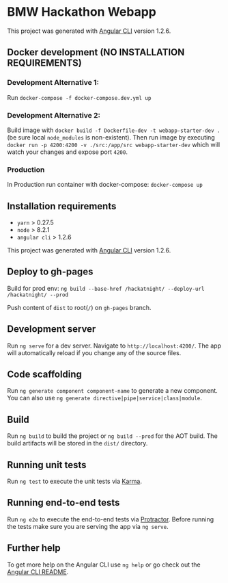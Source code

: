 # BMW Hackathon Webapp

This project was generated with [Angular CLI](https://github.com/angular/angular-cli) version 1.2.6.

## Docker development (NO INSTALLATION REQUIREMENTS)

### Development Alternative 1:
Run `docker-compose -f docker-compose.dev.yml up`

### Development Alternative 2:
Build image with `docker build -f Dockerfile-dev -t webapp-starter-dev .` (be sure local `node_modules` is non-existent).
Then run image by executing `docker run -p 4200:4200 -v ./src:/app/src webapp-starter-dev` which will watch your changes and expose port `4200`.

### Production
In Production run container with docker-compose: `docker-compose up`

## Installation requirements

- `yarn` > 0.27.5
- `node` > 8.2.1
- `angular cli` > 1.2.6

This project was generated with [Angular CLI](https://github.com/angular/angular-cli) version 1.2.6.

## Deploy to gh-pages

Build for prod env: `ng build --base-href /hackatnight/ --deploy-url /hackatnight/ --prod`

Push content of `dist` to root(`/`) on `gh-pages` branch.

## Development server

Run `ng serve` for a dev server. Navigate to `http://localhost:4200/`. The app will automatically reload if you change any of the source files.

## Code scaffolding

Run `ng generate component component-name` to generate a new component. You can also use `ng generate directive|pipe|service|class|module`.

## Build

Run `ng build` to build the project or `ng build --prod` for the AOT build. The build artifacts will be stored in the `dist/` directory.

## Running unit tests

Run `ng test` to execute the unit tests via [Karma](https://karma-runner.github.io).

## Running end-to-end tests

Run `ng e2e` to execute the end-to-end tests via [Protractor](http://www.protractortest.org/).
Before running the tests make sure you are serving the app via `ng serve`.

## Further help

To get more help on the Angular CLI use `ng help` or go check out the [Angular CLI README](https://github.com/angular/angular-cli/blob/master/README.md).
